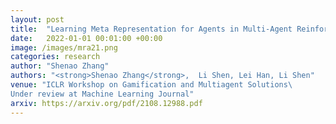 ```yaml
---
layout: post
title:  "Learning Meta Representation for Agents in Multi-Agent Reinforcement Learning"
date:   2022-01-01 00:01:00 +00:00
image: /images/mra21.png
categories: research
author: "Shenao Zhang"
authors: "<strong>Shenao Zhang</strong>,  Li Shen, Lei Han, Li Shen"
venue: "ICLR Workshop on Gamification and Multiagent Solutions\   
Under review at Machine Learning Journal"
arxiv: https://arxiv.org/pdf/2108.12988.pdf
---
```

